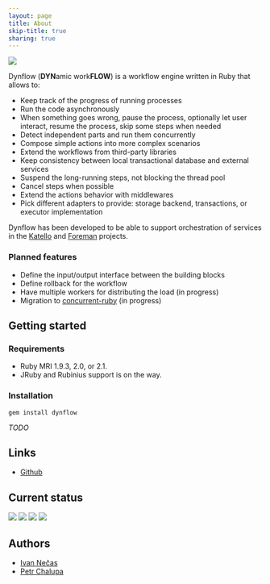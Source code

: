 ```yaml
---
layout: page
title: About
skip-title: true
sharing: true
---
```


<div id="big_logo" class="well"><img src="/images/logo-long.png"></div>

Dynflow (**DYN**amic work**FLOW**) is a workflow engine
written in Ruby that allows to:

-   Keep track of the progress of running processes
-   Run the code asynchronously
-   When something goes wrong, pause the process, optionally let user interact,
    resume the process, skip some steps when needed
-   Detect independent parts and run them concurrently
-   Compose simple actions into more complex scenarios
-   Extend the workflows from third-party libraries
-   Keep consistency between local transactional database and
    external services
-   Suspend the long-running steps, not blocking the thread pool
-   Cancel steps when possible
-   Extend the actions behavior with middlewares
-   Pick different adapters to provide: storage backend, transactions, or executor implementation

Dynflow has been developed to be able to support orchestration of services in the
[Katello](http://katello.org) and [Foreman](http://theforeman.org/) projects.

### Planned features

-   Define the input/output interface between the building blocks
-   Define rollback for the workflow
-   Have multiple workers for distributing the load (in progress)
-   Migration to [concurrent-ruby](http://concurrent-ruby.com) (in progress)

## Getting started

### Requirements

-   Ruby MRI 1.9.3, 2.0, or 2.1.
-   JRuby and Rubinius support is on the way.

### Installation

`gem install dynflow`

*TODO*

## Links

-   [Github](https://github.com/dynflow/dynflow)

## Current status

![](https://img.shields.io/travis/Dynflow/dynflow/master.svg?style=flat)
![](https://img.shields.io/github/issues/Dynflow/dynflow.svg?style=flat)
![](https://img.shields.io/gem/v/dynflow.svg?style=flat)
![](https://img.shields.io/badge/license-MIT-brightgreen.svg?style=flat)

## Authors

-   [Ivan Nečas](https://github.com/iNecas)
-   [Petr Chalupa](http://blog.pitr.ch)
